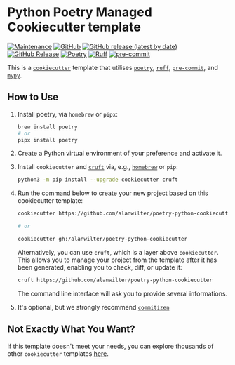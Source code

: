 # Python Poetry Managed Cookiecutter template

[![Maintenance](https://img.shields.io/badge/Maintained%3F-yes-green.svg?style=plastic)](https://github.com/alanwilter/poetry-python-cookiecutter/graphs/commit-activity)
[![GitHub](https://img.shields.io/github/license/alanwilter/poetry-python-cookiecutter?style=plastic)](https://github.com/alanwilter/poetry-python-cookiecutter)
[![GitHub release (latest by date)](https://img.shields.io/github/v/release/alanwilter/poetry-python-cookiecutter?display_name=tag&logo=github&style=plastic)](https://github.com/alanwilter/poetry-python-cookiecutter)
[![GitHub Release](https://img.shields.io/github/release-date/alanwilter/poetry-python-cookiecutter?style=plastic&logo=github)](https://github.com/alanwilter/poetry-python-cookiecutter)
[![Poetry](https://img.shields.io/endpoint?style=plastic&url=https://python-poetry.org/badge/v0.json)](https://python-poetry.org/)
[![Ruff](https://img.shields.io/endpoint?style=plastic&url=https://raw.githubusercontent.com/astral-sh/ruff/main/assets/badge/v2.json)](https://github.com/astral-sh/ruff)
[![pre-commit](https://img.shields.io/badge/pre--commit-enabled-brightgreen?logo=pre-commit&logoColor=white&style=plastic)](https://github.com/pre-commit/pre-commit)

This is a [`cookiecutter`](https://cookiecutter.readthedocs.io) template that utilises [`poetry`](https://python-poetry.org/), [`ruff`](<https://github.com/joestubbs/ruff](https://github.com/astral-sh/ruff)>), [`pre-commit`](https://pre-commit.com/), and [`mypy`](http://mypy-lang.org/).

## How to Use

1. Install poetry, via `homebrew` or `pipx`:

   ```bash
   brew install poetry
   # or
   pipx install poetry
   ```

2. Create a Python virtual environment of your preference and activate it.

3. Install `cookiecutter` and [`cruft`](https://github.com/cruft/cruft) via, e.g., [`homebrew`](https://brew.sh/) or `pip`:

   ```bash
   python3 -m pip install --upgrade cookiecutter cruft
   ```

4. Run the command below to create your new project based on this cookiecutter template:

   ```bash
   cookiecutter https://github.com/alanwilter/poetry-python-cookiecutter

   # or

   cookiecutter gh:/alanwilter/poetry-python-cookiecutter
   ```

   Alternatively, you can use `cruft`, which is a layer above `cookiecutter`. This allows you to manage your project from the template after it has been generated, enabling you to check, diff, or update it:

   ```bash
   cruft https://github.com/alanwilter/poetry-python-cookiecutter
   ```

   The command line interface will ask you to provide several informations.

5. It's optional, but we strongly recommend [`commitizen`](https://github.com/commitizen-tools/commitizen)

## Not Exactly What You Want?

If this template doesn't meet your needs, you can explore thousands of other `cookiecutter` templates [here](https://github.com/search?q=cookiecutter&amp%3Btype=Repositories&type=repositories).
